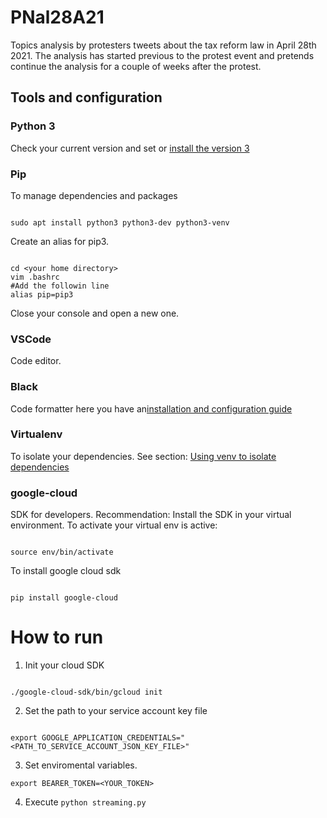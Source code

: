 # PNal28A21

Topics analysis by protesters tweets about the tax reform law in April 28th 2021. The analysis has started previous to the protest event and pretends continue the analysis for a couple of weeks after the protest.

## Tools and configuration

### Python 3 

Check your current version and set or [install the version 3](https://dev.to/meetsohail/change-the-python3-default-version-in-ubuntu-1ekb)

### Pip

To manage dependencies and packages

``` 

sudo apt install python3 python3-dev python3-venv
```

Create an alias for pip3. 

``` 

cd <your home directory>
vim .bashrc
#Add the followin line
alias pip=pip3
```

Close your console and open a new one.

### VSCode 

Code editor. 

### Black 

Code formatter here you have an[installation and configuration guide](https://dev.to/adamlombard/how-to-use-the-black-python-code-formatter-in-vscode-3lo0)

### Virtualenv 

To isolate your dependencies. See section: [Using venv to isolate dependencies](https://cloud.google.com/python/docs/setup#linux_2)

### google-cloud 

SDK for developers. Recommendation: Install the SDK in your virtual environment.
To activate your virtual env is active:

``` 

source env/bin/activate
```

To install google cloud sdk

``` 

pip install google-cloud
```

# How to run

1. Init your cloud SDK

``` 

./google-cloud-sdk/bin/gcloud init  
```

2. Set the path to your service account key file

``` 

export GOOGLE_APPLICATION_CREDENTIALS="<PATH_TO_SERVICE_ACCOUNT_JSON_KEY_FILE>"
```

3. Set enviromental variables.

``` 
export BEARER_TOKEN=<YOUR_TOKEN> 
```

4. Execute `python streaming.py`
